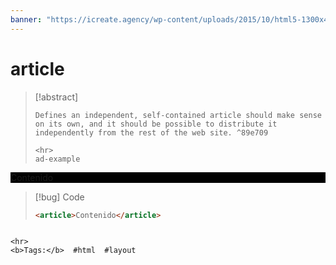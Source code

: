 ```yaml
---
banner: "https://icreate.agency/wp-content/uploads/2015/10/html5-1300x470.gif"
---
```

# article
> [!abstract]
> ````
> Defines an independent, self-contained article should make sense on its own, and it should be possible to distribute it independently from the rest of the web site. ^89e709
> 
> <hr>
> ad-example
<article style="background-color:black">Contenido</article>

> [!bug] Code
> ~~~html
> <article>Contenido</article>
> ~~~


````

<hr>
<b>Tags:</b>  #html  #layout